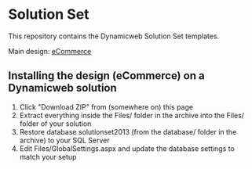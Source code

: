 Solution Set
============

This repository contains the Dynamicweb Solution Set templates.

Main design: [eCommerce](Files/Templates/Designs/eCommerce/README.md)

Installing the design (eCommerce) on a Dynamicweb solution
----------------------------------------------------------

1. Click "Download ZIP" from (somewhere on) this page
2. Extract everything inside the Files/ folder in the archive into the Files/ folder of your solution
3. Restore database solutionset2013 (from the database/ folder in the archive) to your SQL Server
4. Edit Files/GlobalSettings.aspx and update the database settings to match your setup
